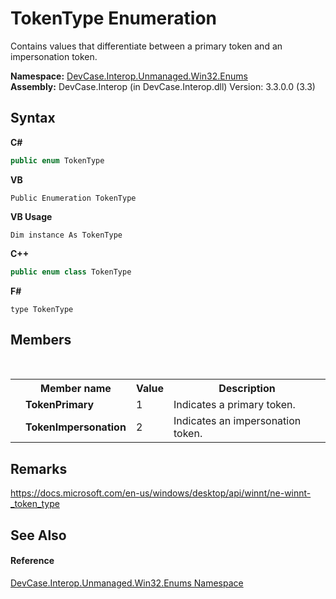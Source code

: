 # TokenType Enumeration
 

Contains values that differentiate between a primary token and an impersonation token.

**Namespace:**&nbsp;<a href="N_DevCase_Interop_Unmanaged_Win32_Enums">DevCase.Interop.Unmanaged.Win32.Enums</a><br />**Assembly:**&nbsp;DevCase.Interop (in DevCase.Interop.dll) Version: 3.3.0.0 (3.3)

## Syntax

**C#**<br />
``` C#
public enum TokenType
```

**VB**<br />
``` VB
Public Enumeration TokenType
```

**VB Usage**<br />
``` VB Usage
Dim instance As TokenType
```

**C++**<br />
``` C++
public enum class TokenType
```

**F#**<br />
``` F#
type TokenType
```


## Members
&nbsp;<table><tr><th></th><th>Member name</th><th>Value</th><th>Description</th></tr><tr><td /><td target="F:DevCase.Interop.Unmanaged.Win32.Enums.TokenType.TokenPrimary">**TokenPrimary**</td><td>1</td><td>Indicates a primary token.</td></tr><tr><td /><td target="F:DevCase.Interop.Unmanaged.Win32.Enums.TokenType.TokenImpersonation">**TokenImpersonation**</td><td>2</td><td>Indicates an impersonation token.</td></tr></table>

## Remarks
<a href="https://docs.microsoft.com/en-us/windows/desktop/api/winnt/ne-winnt-_token_type" target="_blank">https://docs.microsoft.com/en-us/windows/desktop/api/winnt/ne-winnt-_token_type</a>

## See Also


#### Reference
<a href="N_DevCase_Interop_Unmanaged_Win32_Enums">DevCase.Interop.Unmanaged.Win32.Enums Namespace</a><br />